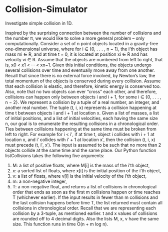 # Collision-Simulator
Investigate simple collision in 1D.

Inspired by the surprising connection between the number of collisions and the number π, we would like to solve a more general problem – only computationally. Consider a set of n point objects located in a gravity-free one-dimensional universe, where for i ∈ {0, . . . , n − 1}, the i’th object has mass mi ∈ R, and at time t = 0, it is located at position xi ∈ R and has velocity vi ∈ R. Assume that the objects are numbered from left to right, that is, x0 < x1 < ··· < xn−1. Given this initial conditions, the objects undergo several collisions over time and eventually move away from one another. Recall that since there is no external force involved, by Newton’s law, the total momentum of the objects is conserved during every collision. Assume that each collision is elastic, and therefore, kinetic energy is conserved too. Also, note that no two objects can ever “cross” each other, and therefore, collisions can happen only between objects i and i + 1, for some i ∈ {0, . . . , n − 2}.
We represent a collision by a tuple of a real number, an integer, and another real number. The tuple (t, i, x) represents a collision happening at time t between objects i and i + 1 at location x. Given a list of masses, a list of initial positions, and a list of initial velocities, each having the same size n, our goal is to enumerate the resulting collisions in a chronological order. Ties between collisions happening at the same time must be broken from left to right. For example for i < i′, if at time t, object i collides with i + 1 at location x, and i′ collides with i′ + 1 at location x′, then the collision (t, i, x) must precede (t, i′, x′). The input is assumed to be such that no more than 2 objects collide at the same time and the same place.
Our Python function listCollisions takes the following five arguments:
1. M: a list of positive floats, where M[i] is the mass of the i’th object,
2. x: a sorted list of floats, where x[i] is the initial position of the i’th object,
3. v: a list of floats, where v[i] is the initial velocity of the i’th object,
4. m: a non-negative integer,
5. T: a non-negative float,
and returns a list of collisions in chronological order that ends as soon as the first m collisions happen or time reaches T (whichever earlier). If the input results in fewer than m collisions and the last collision happens before time T, the list returned must contain all collisions in chronological order. Recall that we are representing each collision by a 3-tuple, as mentioned earlier. t and x values of collisions are rounded off to 4 decimal digits. Also the lists M, x, v have the same size. This function runs in time O(n + m log n).
